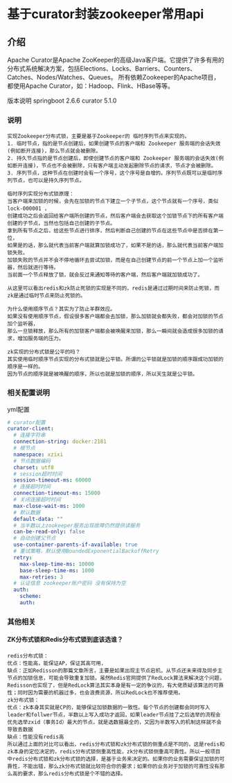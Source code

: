 # 基于curator封装zookeeper常用api

## 介绍
Apache Curator是Apache ZooKeeper的高级Java客户端。它提供了许多有用的分布式系统解决方案，包括Elections、Locks、Barriers、Counters、Catches、Nodes/Watches、Queues。
所有依赖Zookeeper的Apache项目，都使用Apache Curator，如：Hadoop、Flink、HBase等等。

版本说明 springboot 2.6.6 
        curator 5.1.0

### 说明
```text
实现Zookeeper分布式锁，主要是基于Zookeeper的 临时序列节点来实现的。
1. 临时节点，指的是节点创建后，如果创建节点的客户端和 Zookeeper 服务端的会话失效(例如断开连接)，那么节点就会被删除。
2. 持久节点指的是节点创建后，即使创建节点的客户端和 Zookeeper 服务端的会话失效(例如断开连接)，节点也不会被删除，只有客户端主动发起删除节点的请求，节点才会被删除。
3. 序列节点，这种节点在创建时会有一个序号，这个序号是自增的。序列节点既可以是临时序列节点，也可以是持久序列节点。

临时序列实现分布式锁原理：
当客户端来加锁的时候，会先在加锁的节点下建立一个子节点，这个节点就有一个序号，类似 lock-000001 ，
创建成功之后会返回给客户端所创建的节点，然后客户端会去获取这个加锁节点下的所有客户端创建的子节点，当然也包括自己创建的子节点。
拿到所有节点之后，给这些节点进行排序，然后判断自己创建的节点在这些节点中是否排在第一位，
如果是的话，那么就代表当前客户端就算加锁成功了，如果不是的话，那么就代表当前客户端加锁失败。
加锁失败的节点并不会不停地循环去尝试加锁，而是在自己创建节点的前一个节点上加一个监听器，然后就进行等待。
当前面一个节点释放了锁，就会反过来通知等待的客户端，然后客户端就加锁成功了。

从这里可以看出redis和zk防止死锁的实现是不同的，redis是通过过期时间来防止死锁，而zk是通过临时节点来防止死锁的。

为什么使用顺序节点？其实为了防止羊群效应。
如果没有使用顺序节点，假设很多客户端都会去加锁，那么加锁就会都失败，都会对加锁的节点加个监听器，
那么一旦锁释放，那么所有的加锁客户端都会被唤醒来加锁，那么一瞬间就会造成很多加锁的请求，增加服务端的压力。

zk实现的分布式锁是公平的吗？
其实使用临时顺序节点实现的分布式锁就是公平锁。所谓的公平锁就是加锁的顺序跟成功加锁的顺序是一样的。
因为节点的顺序就是被唤醒的顺序，所以也就是加锁的顺序，所以天生就是公平锁。
```

### 相关配置说明
yml配置

```yaml
# curator配置
curator-client:
  # 连接字符串
  connection-string: docker:2181
  # 根节点
  namespace: xzixi
  # 节点数据编码
  charset: utf8
  # session超时时间
  session-timeout-ms: 60000
  # 连接超时时间
  connection-timeout-ms: 15000
  # 关闭连接超时时间
  max-close-wait-ms: 1000
  # 默认数据
  default-data: ""
  # 当半数以上zookeeper服务出现故障仍然提供读服务
  can-be-read-only: false
  # 自动创建父节点
  use-container-parents-if-available: true
  # 重试策略，默认使用BoundedExponentialBackoffRetry
  retry:
    max-sleep-time-ms: 10000
    base-sleep-time-ms: 1000
    max-retries: 3
  # 认证信息 zookeeper账户密码 没有保持为空
  auth:
    scheme:
    auth: 
```
### 其他相关

#### ZK分布式锁和Redis分布式锁到底该选谁？
```text
redis分布式锁：
优点：性能高，能保证AP，保证其高可用，
缺点：正如Redisson的那篇文章所言，主要是如果出现主节点宕机，从节点还未来得及同步主节点的加锁信息，可能会导致重复加锁。虽然Redis官网提供了RedLock算法来解决这个问题，Redisson也实现了，但是RedLock算法其实本身是有一定的争议的，有大佬质疑该算法的可靠性；同时因为需要的机器过多，也会浪费资源，所以RedLock也不推荐使用。
zk分布式锁：
优点：zk本身其实就是CP的，能够保证加锁数据的一致性。每个节点的创建都会同时写入leader和follwer节点，半数以上写入成功才返回，如果leader节点挂了之后选举的流程会优先选举zxid（事务Id）最大的节点，就是选数据最全的，又因为半数写入的机制这样就不会导致丢数据
缺点：性能没有redis高
所以通过上面的对比可以看出，redis分布式锁和zk分布式锁的侧重点是不同的，这是redis和zk本身的定位决定的，redis分布式锁侧重高性能，zk分布式锁侧重高可靠性。所以一般项目中redis分布式锁和zk分布式锁的选择，是基于业务来决定的。如果你的业务需要保证加锁的可靠性，不能出错，那么zk分布式锁就比较符合你的要求；如果你的业务对于加锁的可靠性没有那么高的要求，那么redis分布式锁是个不错的选择。

```
